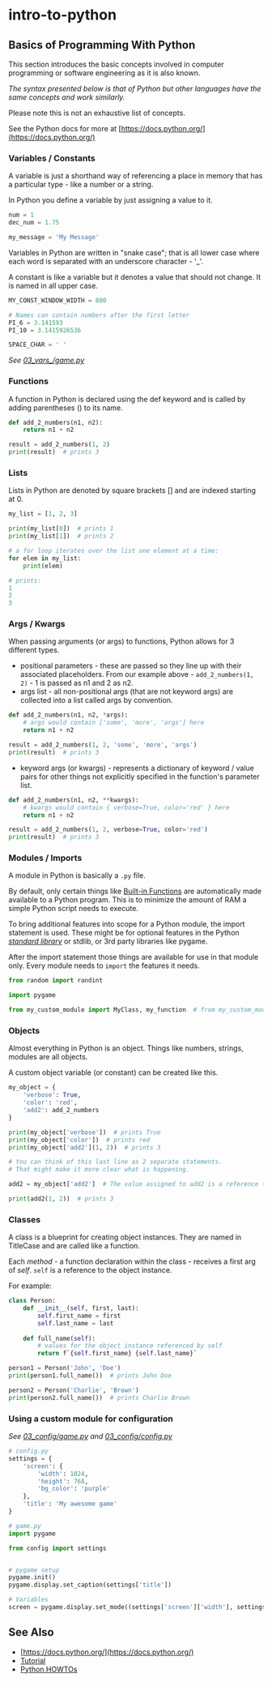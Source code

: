 # intro-to-python

## Basics of Programming With Python
This section introduces the basic concepts involved in computer programming or software engineering as it is also known.

_The syntax presented below is that of Python but other languages have the same concepts and work similarly._

Please note this is not an exhaustive list of concepts.

See the Python docs for more at [https://docs.python.org/](https://docs.python.org/)


### Variables / Constants
A variable is just a shorthand way of referencing a place in memory that has a particular type - like a number or a string.

In Python you define a variable by just assigning a value to it.

```python
num = 1
dec_num = 1.75

my_message = 'My Message'
```

Variables in Python are written in "snake case"; that is all lower case where each word is separated with an underscore character - '_'.

A constant is like a variable but it denotes a value that should not change. It is named in all upper case.

```python
MY_CONST_WINDOW_WIDTH = 800

# Names can contain numbers after the first letter
PI_6 = 3.141593
PI_10 = 3.1415926536

SPACE_CHAR = ' '
```
_See [03_vars_/game.py](../examples/03_vars/vars.py)_

### Functions
A function in Python is declared using the def keyword and is called by adding parentheses () to its name.

```python
def add_2_numbers(n1, n2):
    return n1 + n2

result = add_2_numbers(1, 2)
print(result)  # prints 3
```

### Lists
Lists in Python are denoted by square brackets [] and are indexed starting at 0.

```python
my_list = [1, 2, 3]

print(my_list[0])  # prints 1
print(my_list[1])  # prints 2

# a for loop iterates over the list one element at a time:
for elem in my_list:
    print(elem)

# prints:
1
2
3
```

### Args / Kwargs
When passing arguments (or args) to functions, Python allows for 3 different types.
- positional parameters - these are passed so they line up with their associated placeholders.
From our example above - `add_2_numbers(1, 2)` - 1 is passed as n1 and 2 as n2.
- args list - all non-positional args (that are not keyword args) are collected into a list called args by convention.
```python
def add_2_numbers(n1, n2, *args):
    # args would contain ['some', 'more', 'args'] here
    return n1 + n2

result = add_2_numbers(1, 2, 'some', 'more', 'args')
print(result)  # prints 3
```
- keyword args (or kwargs) - represents a dictionary of keyword / value pairs for other things not explicitly specified in the function's parameter list.
```python
def add_2_numbers(n1, n2, **kwargs):
    # kwargs would contain { verbose=True, color='red' } here
    return n1 + n2

result = add_2_numbers(1, 2, verbose=True, color='red')
print(result)  # prints 3
```

### Modules / Imports
A module in Python is basically a `.py` file.

By default, only certain things like [Built-in Functions](https://docs.python.org/3/library/functions.html) are automatically made available to a Python program. This is to minimize the amount of RAM a simple Python script needs to execute.

To bring additional features into scope for a Python module, the import statement is used. These might be for optional features in the Python [_standard library_](https://docs.python.org/3/library/index.html) or stdlib, or 3rd party libraries like pygame.

After the import statement those things are available for use in that module only. Every module needs to `import` the features it needs.

```python
from random import randint

import pygame

from my_custom_module import MyClass, my_function  # from my_custom_module.py

```

### Objects
Almost everything in Python is an object. Things like numbers, strings, modules are all objects.

A custom object variable (or constant) can be created like this.
```python
my_object = {
    'verbose': True,
    'color': 'red',
    'add2': add_2_numbers
}

print(my_object['verbose'])  # prints True
print(my_object['color'])  # prints red
print(my_object['add2'](1, 2))  # prints 3

# You can think of this last line as 2 separate statements.
# That might make it more clear what is happening.

add2 = my_object['add2']  # The value assigned to add2 is a reference to the function add_2_numbers

print(add2(1, 2))  # prints 3
```

### Classes
A class is a blueprint for creating object instances. They are named in TitleCase and are called like a function.

Each _method_ - a function declaration within the class - receives a first arg of _self_. `self` is a reference to the object instance.

For example:
```python
class Person:
    def __init__(self, first, last):
        self.first_name = first
        self.last_name = last
    
    def full_name(self):
        # values for the object instance referenced by self
        return f`{self.first_name} {self.last_name}`

person1 = Person('John', 'Doe')
print(person1.full_name())  # prints John Doe

person2 = Person('Charlie', 'Brown')
print(person2.full_name())  # prints Charlie Brown

```

### Using a custom module for configuration

_See [03_config/game.py](../examples/03_config/game.py) and [03_config/config.py](../examples/03_config/config.py)_

```python
# config.py
settings = {
    'screen': {
        'width': 1024,
        'height': 768,
        'bg_color': 'purple'
    },
    'title': 'My awesome game'
}

# game.py
import pygame

from config import settings


# pygame setup
pygame.init()
pygame.display.set_caption(settings['title'])

# Variables
screen = pygame.display.set_mode((settings['screen']['width'], settings['screen']['height']))

```

## See Also
- [https://docs.python.org/](https://docs.python.org/)
- [Tutorial](https://docs.python.org/3/tutorial/index.html)
- [Python HOWTOs](https://docs.python.org/3/howto/index.html)
